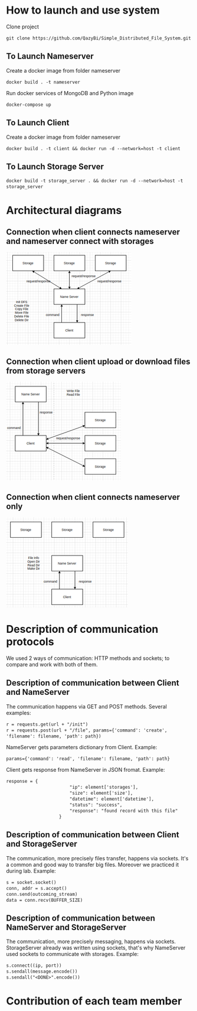 # How to launch and use system
Clone project
```
git clone https://github.com/QazyBi/Simple_Distributed_File_System.git
```
## To Launch Nameserver
Create a docker image from folder nameserver
```
docker build . -t nameserver
```
Run docker services of MongoDB and Python image
```
docker-compose up
```
## To Launch Client
Create a docker image from folder nameserver
```
docker build . -t client && docker run -d --network=host -t client
```

## To Launch Storage Server
```
docker build -t storage_server . && docker run -d --network=host -t storage_server
```

# Architectural diagrams

Connection when client connects nameserver and nameserver connect with storages 
---
![client nameserver storage](https://github.com/QazyBi/Simple_Distributed_File_System/blob/main/img/client_nameserver_storage.png)

Connection when client upload or download files from storage servers
---
![client storage](https://github.com/QazyBi/Simple_Distributed_File_System/blob/main/img/client_storage.png)

Connection when client connects nameserver only
---
![client nameserver only](https://github.com/QazyBi/Simple_Distributed_File_System/blob/main/img/nameserver_client_only.png)
# Description of communication protocols
We used 2 ways of communication: HTTP methods and sockets; to compare and work with both of them.
## Description of communication between Client and NameServer
The communication happens via GET and POST methods. Several examples:
```
r = requests.get(url + "/init")
r = requests.post(url + "/file", params={'command': 'create', 'filename': filename, 'path': path})
```
NameServer gets parameters dictionary from Client. Example:
```
params={'command': 'read', 'filename': filename, 'path': path}
```
Client gets response from NameServer in JSON fromat. Example:
```
response = {
                        "ip": element['storages'],
                        "size": element['size'],
                        "datetime": element['datetime'],
                        "status": "success",
                        "response": "found record with this file"
                    }
```
## Description of communication between Client and StorageServer
The communication, more precisely files transfer, happens via sockets. It's a common and good way to transfer big files. Moreover we practiced it during lab. Example:
```
s = socket.socket()
conn, addr = s.accept()
conn.send(outcoming_stream)
data = conn.recv(BUFFER_SIZE)
```
## Description of communication between NameServer and StorageServer
The communication, more precisely messaging, happens via sockets. StorageServer already was written using sockets, that's why NameServer used sockets to communicate with storages. Example:
```
s.connect((ip, port))
s.sendall(message.encode())
s.sendall("<DONE>".encode())
```
# Contribution of each team member
